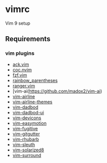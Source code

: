 # vimrc
Vim 9 setup

## Requirements

### vim plugins

- [ack.vim](https://github.com/mileszs/ack.vim)
- [coc.nvim](https://github.com/neoclide/coc.nvim)
- [fzf.vim](https://github.com/junegunn/fzf.vim)
- [rainbow_parentheses](https://github.com/kien/rainbow_parentheses.vim)
- [ranger.vim](https://github.com/francoiscabrol/ranger.vim)
- [vim-ai(https://github.com/madox2/vim-ai)
- [vim-airline](https://github.com/vim-airline/vim-airline)
- [vim-airline-themes](https://github.com/vim-airline/vim-airline-themes)
- [vim-dadbod](https://github.com/tpope/vim-dadbod)
- [vim-dadbod-ui](https://github.com/kristijanhusak/vim-dadbod-ui)
- [vim-devicons](https://github.com/ryanoasis/vim-devicons)
- [vim-easymotion](https://github.com/easymotion/vim-easymotion)
- [vim-fugitive](https://github.com/tpope/vim-fugitive)
- [vim-gitgutter](https://github.com/airblade/vim-gitgutter)
- [vim-rhubarb](https://github.com/tpope/vim-rhubarb)
- [vim-sleuth](https://github.com/tpope/vim-sleuth)
- [vim-solarized8](https://github.com/lifepillar/vim-solarized8)
- [vim-surround](https://github.com/tpope/vim-surround)
